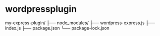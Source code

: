 # wordpressplugin

my-express-plugin/
├── node_modules/
├── wordpress-express.js
├── index.js
├── package.json
└── package-lock.json
